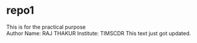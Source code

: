# repo1
This is for the practical purpose
<br>
Author Name: RAJ THAKUR
Institute: TIMSCDR
 This text just got updated.